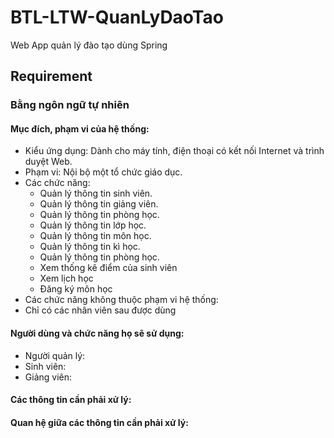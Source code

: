 # BTL-LTW-QuanLyDaoTao
Web App quản lý đào tạo dùng Spring
## Requirement
### Bằng ngôn ngữ tự nhiên
#### Mục đích, phạm vi của hệ thống:
- Kiểu ứng dụng: Dành cho máy tính, điện thoại có kết nối Internet và trình duyệt Web.
- Phạm vi: Nội bộ một tổ chức giáo dục.
- Các chức năng:
  - Quản lý thông tin sinh viên.
  - Quản lý thông tin giảng viên.
  - Quản lý thông tin phòng học.
  - Quản lý thông tin lớp học.
  - Quản lý thông tin môn học.
  - Quản lý thông tin kì học.
  - Quản lý thông tin phòng học.
  - Xem thống kê điểm của sinh viên
  - Xem lịch học
  - Đăng ký môn học
- Các chức năng không thuộc phạm vi hệ thống:
- Chỉ có các nhân viên sau được dùng
#### Người dùng và chức năng họ sẽ sử dụng:
- Người quản lý:
- Sinh viên:
- Giảng viên:
#### Các thông tin cần phải xử lý:
#### Quan hệ giữa các thông tin cần phải xử lý:
   
